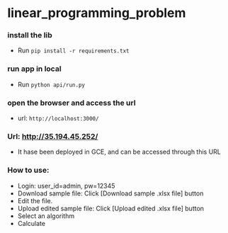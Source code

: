 # linear_programming_problem

### install the lib
- Run `pip install -r requirements.txt`
### run app in local
- Run `python api/run.py`
### open the browser and access the url
- url: `http://localhost:3000/`
### Url: http://35.194.45.252/
- It hase been deployed in GCE, and can be accessed through this URL 
### How to use:
- Login: user_id=admin, pw=12345
- Download sample file: Click [Download sample .xlsx file] button
- Edit the file.
- Upload edited sample file: Click [Upload edited .xlsx file] button
- Select an algorithm
- Calculate

